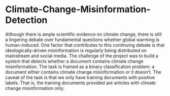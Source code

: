 # Climate-Change-Misinformation-Detection
Although there is ample scientific evidence on climate change, there is still a lingering debate over fundamental questions whether global warming is human-induced. One factor that contributes to this continuing debate is that ideologically-driven misinformation is regularly being distributed on mainstream and social media. The challenge of the project was to build a system that detects whether a document contains climate change misinformation. The task is framed as a binary classification problem: a document either contains climate change misinformation or it doesn’t. The caveat of the task is that we only have training documents with positive labels. That is, the training documents provided are articles with climate change misinformation only. 
